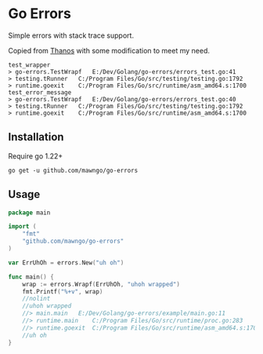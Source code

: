 # Go Errors

Simple errors with stack trace support.

Copied from [Thanos](https://github.com/thanos-io/thanos/tree/main/pkg/errors) with some modification to meet my need.

```
test_wrapper
> go-errors.TestWrapf	E:/Dev/Golang/go-errors/errors_test.go:41
> testing.tRunner	C:/Program Files/Go/src/testing/testing.go:1792
> runtime.goexit	C:/Program Files/Go/src/runtime/asm_amd64.s:1700
test_error_message
> go-errors.TestWrapf	E:/Dev/Golang/go-errors/errors_test.go:40
> testing.tRunner	C:/Program Files/Go/src/testing/testing.go:1792
> runtime.goexit	C:/Program Files/Go/src/runtime/asm_amd64.s:1700
```

## Installation

Require go 1.22+

```shell
go get -u github.com/mawngo/go-errors
```

## Usage

```go
package main

import (
	"fmt"
	"github.com/mawngo/go-errors"
)

var ErrUhOh = errors.New("uh oh")

func main() {
	wrap := errors.Wrapf(ErrUhOh, "uhoh wrapped")
	fmt.Printf("%+v", wrap)
	//nolint
	//uhoh wrapped
	//> main.main	E:/Dev/Golang/go-errors/example/main.go:11
	//> runtime.main	C:/Program Files/Go/src/runtime/proc.go:283
	//> runtime.goexit	C:/Program Files/Go/src/runtime/asm_amd64.s:1700
	//uh oh
}
```